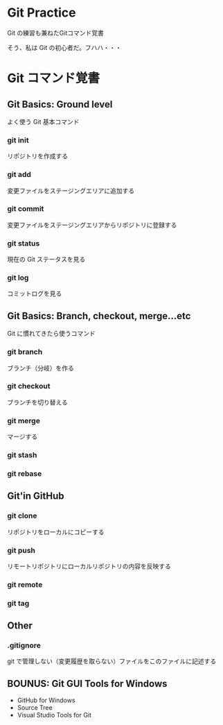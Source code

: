 # Git Practice

Git の練習も兼ねたGitコマンド覚書

そう、私は Git の初心者だ。フハハ・・・

# Git コマンド覚書

<!-- The Most Important Command -->

## Git Basics: Ground level

よく使う Git 基本コマンド

### git init

リポジトリを作成する

### git add

変更ファイルをステージングエリアに追加する

### git commit

変更ファイルをステージングエリアからリポジトリに登録する

### git status

現在の Git ステータスを見る

### git log

コミットログを見る



## Git Basics: Branch, checkout, merge...etc

Git に慣れてきたら使うコマンド

### git branch

ブランチ（分岐）を作る

### git checkout

ブランチを切り替える

### git merge

マージする

### git stash



### git rebase



## Git'in GitHub

### git clone

リポジトリをローカルにコピーする

### git push

リモートリポジトリにローカルリポジトリの内容を反映する

### git remote



### git tag



## Other

### .gitignore

git で管理しない（変更履歴を取らない）ファイルをこのファイルに記述する



## BOUNUS: Git GUI Tools for Windows

* GitHub for Windows
* Source Tree
* Visual Studio Tools for Git